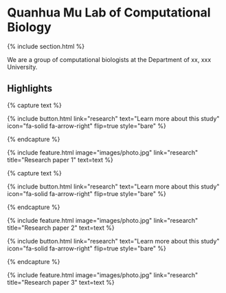 ---
---

# Quanhua Mu Lab of Computational Biology

{% include section.html %}

We are a group of computational biologists at the Department of xx, xxx University.

## Highlights

{% capture text %}

{%
  include button.html
  link="research"
  text="Learn more about this study"
  icon="fa-solid fa-arrow-right"
  flip=true
  style="bare"
%}

{% endcapture %}

{%
  include feature.html
  image="images/photo.jpg"
  link="research"
  title="Research paper 1"
  text=text
%}

{% capture text %}


{%
  include button.html
  link="research"
  text="Learn more about this study"
  icon="fa-solid fa-arrow-right"
  flip=true
  style="bare"
%}

{% endcapture %}

{%
  include feature.html
  image="images/photo.jpg"
  link="research"
  title="Research paper 2"
  text=text
%}


{%
  include button.html
  link="research"
  text="Learn more about this study"
  icon="fa-solid fa-arrow-right"
  flip=true
  style="bare"
%}

{% endcapture %}

{%
  include feature.html
  image="images/photo.jpg"
  link="research"
  title="Research paper 3"
  text=text
%}
